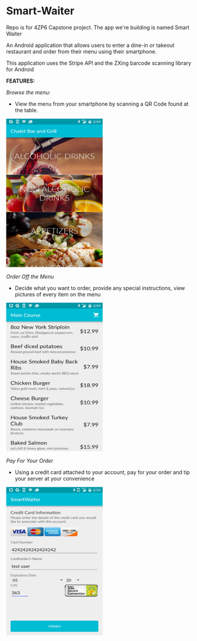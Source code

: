 # Smart-Waiter
Repo is for 4ZP6 Capstone project. The app we're building is named Smart Waiter

An Android application that allows users to enter a dine-in or takeout restaurant and order from their menu using their smartphone.

This application uses the Stripe API and the ZXing barcode scanning library for Android

**FEATURES:**

*Browse the menu:*
- View the menu from your smartphone by scanning a QR Code found at the table.

<img src="/Images/pic01.jpg" width=260 height=400/>

*Order Off the Menu*
- Decide what you want to order, provide any special instructions, view pictures of every item on the menu

<img src="/Images/pic02.png" width=260 height=400/>

*Pay For Your Order*
- Using a credit card attached to your account, pay for your order and tip your server at your convenience

<img src="/Images/pic03.jpg" width=260 height=400/>
